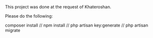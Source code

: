 This project was done at the request of Khateroshan.

Please do the following:

composer install // npm install // php artisan key:generate // php artisan migrate


